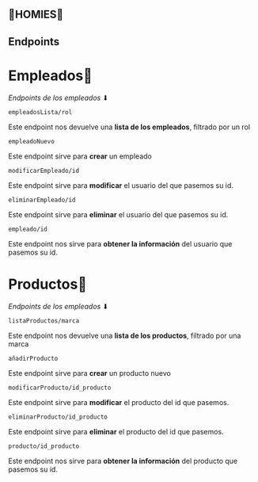 ## 👟HOMIES👟



## Endpoints
# Empleados👷

_Endpoints de los empleados_ ⬇

```
empleadosLista/rol
```
Este endpoint nos devuelve una **lista de los empleados**, filtrado por un rol
```
empleadoNuevo
```
Este endpoint sirve para **crear** un empleado
```
modificarEmpleado/id
```
Este endpoint sirve para **modificar** el usuario del que pasemos su id.
```
eliminarEmpleado/id
```
Este endpoint sirve para **eliminar** el usuario del que pasemos su id.
```
empleado/id
```
Este endpoint nos sirve para **obtener la información** del usuario que pasemos su id.

# Productos👟

_Endpoints de los empleados_ ⬇

```
listaProductos/marca
```
Este endpoint nos devuelve una **lista de los productos**, filtrado por una marca
```
añadirProducto
```
Este endpoint sirve para **crear** un producto nuevo
```
modificarProducto/id_producto
```
Este endpoint sirve para **modificar** el producto del id  que pasemos.
```
eliminarProducto/id_producto
```
Este endpoint sirve para **eliminar** el producto del id  que pasemos.
```
producto/id_producto
```
Este endpoint nos sirve para **obtener la información** del producto que pasemos su id.